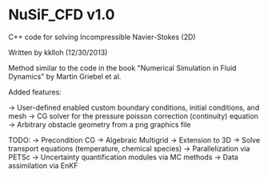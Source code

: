 NuSiF_CFD v1.0
==============

C++ code for solving Incompressible Navier-Stokes (2D)

Written by kklloh (12/30/2013)

Method similar to the code in the book "Numerical Simulation in Fluid Dynamics" by Martin Griebel et al.

Added features:

->  User-defined enabled custom boundary conditions, initial conditions, and mesh
->  CG solver for the pressure poisson correction (continuity) equation
->  Arbitrary obstacle geometry from a png graphics file

TODO:
->  Precondition CG
->  Algebraic Multigrid
->  Extension to 3D
->  Solve transport equations (temperature, chemical species)
->  Parallelization via PETSc
->  Uncertainty quantification modules via MC methods
->  Data assimilation via EnKF
